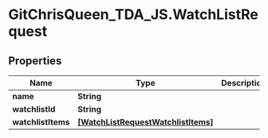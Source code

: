 # GitChrisQueen_TDA_JS.WatchListRequest

## Properties
Name | Type | Description | Notes
------------ | ------------- | ------------- | -------------
**name** | **String** |  | 
**watchlistId** | **String** |  | [optional] 
**watchlistItems** | [**[WatchListRequestWatchlistItems]**](WatchListRequestWatchlistItems.md) |  | 
